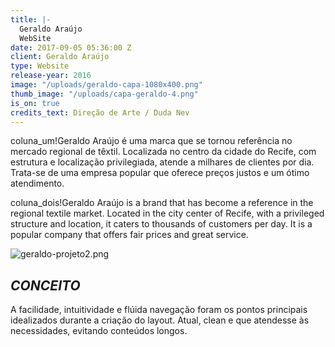 ```yaml
---
title: |-
  Geraldo Araújo
  WebSite
date: 2017-09-05 05:36:00 Z
client: Geraldo Araújo
type: Website
release-year: 2016
image: "/uploads/geraldo-capa-1080x400.png"
thumb_image: "/uploads/capa-geraldo-4.png"
is_on: true
credits_text: Direção de Arte / Duda Nev
---
```


coluna_um!Geraldo Araújo é uma marca que se tornou referência no mercado regional de têxtil. Localizada no centro da cidade do Recife, com estrutura e localização privilegiada, atende a milhares de clientes por dia. Trata-se de uma empresa popular que oferece preços justos e um ótimo atendimento.

coluna_dois!Geraldo Araújo is a brand that has become a reference in the regional textile market. Located in the city center of Recife, with a privileged structure and location, it caters to thousands of customers per day. It is a popular company that offers fair prices and great service.



![geraldo-projeto2.png](/uploads/geraldo-projeto2.png)

## *CONCEITO*

A facilidade, intuitividade e flúida navegação foram os pontos principais idealizados durante a criação do layout. Atual, clean e que atendesse às necessidades, evitando conteúdos longos.